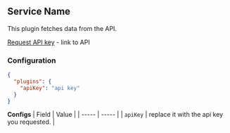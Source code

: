 ## Service Name

This plugin fetches data from the API.

[Request API key]() - link to API

### Configuration

```json
{
  "plugins": {
    "apiKey": "api key"
  }
}
```

**Configs**
| Field | Value |
| ----- | ----- |
| `apiKey` | replace it with the api key you requested. |
